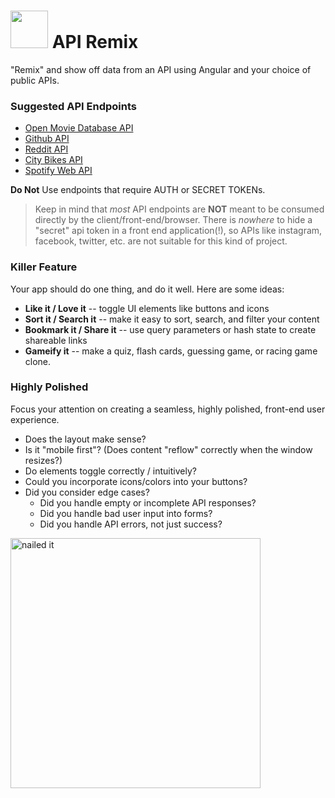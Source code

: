 # <img src="https://cloud.githubusercontent.com/assets/7833470/10423298/ea833a68-7079-11e5-84f8-0a925ab96893.png" width="60"> API Remix

"Remix" and show off data from an API using Angular and your choice of public APIs.

### Suggested API Endpoints

* [Open Movie Database API](http://www.omdbapi.com)
* [Github API](https://developer.github.com/v3/)
* [Reddit API](https://www.reddit.com/dev/api)
* [City Bikes API](http://api.citybik.es/v2/)
* [Spotify Web API](https://developer.spotify.com/web-api/)

**Do Not** Use endpoints that require AUTH or SECRET TOKENs.

> Keep in mind that *most* API endpoints are **NOT** meant to be consumed directly by the client/front-end/browser. There is *nowhere* to hide a "secret" api token in a front end application(!), so APIs like instagram, facebook, twitter, etc. are not suitable for this kind of project.


### Killer Feature
Your app should do one thing, and do it well. Here are some ideas:

* **Like it / Love it** -- toggle UI elements like buttons and icons
* **Sort it / Search it** -- make it easy to sort, search, and filter your content
* **Bookmark it / Share it** -- use query parameters or hash state to create shareable links
* **Gameify it** -- make a quiz, flash cards, guessing game, or racing game clone.

### Highly Polished
Focus your attention on creating a seamless, highly polished, front-end user experience.

* Does the layout make sense?
* Is it "mobile first"? (Does content "reflow" correctly when the window resizes?)
* Do elements toggle correctly / intuitively?
* Could you incorporate icons/colors into your buttons?
* Did you consider edge cases?
    * Did you handle empty or incomplete API responses?
    * Did you handle bad user input into forms?
    * Did you handle API errors, not just success?


<img width="400" src="https://media.giphy.com/media/d1vaWA1lsbIdy/giphy.gif" title="nailed it">
